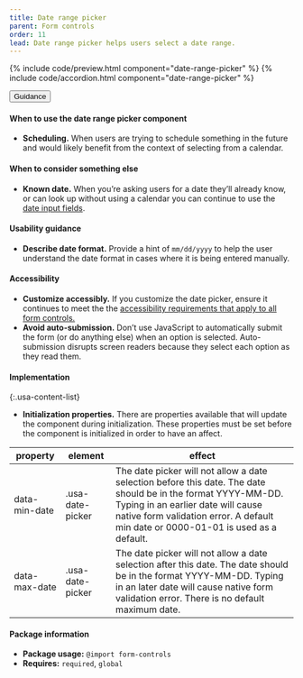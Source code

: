 ```yaml
---
title: Date range picker
parent: Form controls
order: 11
lead: Date range picker helps users select a date range.
---
```


{% include code/preview.html component="date-range-picker" %}
{% include code/accordion.html component="date-range-picker" %}

<div class="usa-accordion usa-accordion--bordered site-accordion-docs">
  <button class="usa-button-unstyled usa-accordion__button"
      aria-expanded="true" aria-controls="date-picker-docs">
    Guidance
  </button>
  <div id="date-picker-docs" aria-hidden="false" class="usa-accordion__content site-component-usage">
    <h4>When to use the date range picker component</h4>
    <ul class="usa-content-list">
      <li><strong>Scheduling.</strong> When users are trying to schedule something in the future and would likely benefit from the context of selecting from a calendar.</li>
    </ul>
    <h4>When to consider something else</h4>
    <ul class="usa-content-list">
      <li><strong>Known date.</strong> When you’re asking users for a date they’ll already know, or can look up without using a calendar you can continue to use the <a href="{{ site.baseurl }}/form-controls/#date-input">date input fields</a>.</li>
    </ul>
    <h4>Usability guidance</h4>
    <ul class="usa-content-list">
      <li><strong>Describe date format.</strong> Provide a hint of <code>mm/dd/yyyy</code> to help the user understand the date format in cases where it is being entered manually.</li>
    </ul>
    <h4 class="usa-heading">Accessibility</h4>
    <ul class="usa-content-list">
      <li><strong>Customize accessibly.</strong> If you customize the date picker, ensure it continues to meet the the <a href="{{ site.baseurl }}/form-controls/"> accessibility requirements that apply to all form controls.</a></li>
      <li><strong>Avoid auto-submission.</strong> Don’t use JavaScript to automatically submit the form (or do anything else) when an option is selected. Auto-submission disrupts screen readers because they select each option as they read them.</li>
    </ul>
      <h4 class="usa-heading">Implementation</h4>
<div class="usa-prose site-prose" markdown="1">

{:.usa-content-list}

- **Initialization properties.**  There are properties available that will update the component during initialization. These properties must be set before the component is initialized in order to have an affect.

| property | element | effect |
| --- | --- | --- 
data-min-date | .usa-date-picker | The date picker will not allow a date selection before this date. The date should be in the format YYYY-MM-DD. Typing in an earlier date will cause native form validation error. A default min date or 0000-01-01 is used as a default.
data-max-date | .usa-date-picker | The date picker will not allow a date selection after this date. The date should be in the format YYYY-MM-DD. Typing in an later date will cause native form validation error. There is no default maximum date.

</div>
    <h4 class="usa-heading">Package information</h4>
    <ul class="usa-content-list">
      <li>
        <strong>Package usage:</strong> <code>@import form-controls</code>
      </li>
      <li>
        <strong>Requires:</strong> <code>required</code>, <code>global</code>
      </li>
    </ul>
  </div>
</div>
